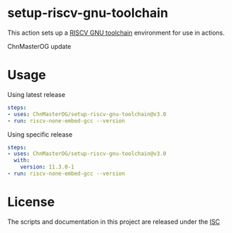 # setup-riscv-gnu-toolchain

This action sets up a [RISCV GNU toolchain](https://github.com/xpack-dev-tools/riscv-none-embed-gcc-xpack) environment for use in actions.

ChnMasterOG update

# Usage

Using latest release
```yaml
steps:
- uses: ChnMasterOG/setup-riscv-gnu-toolchain@v3.0
- run: riscv-none-embed-gcc --version
```

Using specific release
```yaml
steps:
- uses: ChnMasterOG/setup-riscv-gnu-toolchain@v3.0
  with:
    version: 11.3.0-1
- run: riscv-none-embed-gcc --version
```

# License

The scripts and documentation in this project are released under the [ISC](COPYING)
